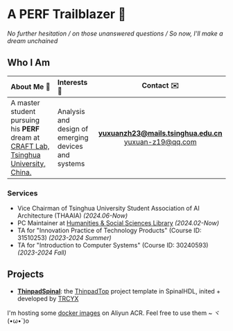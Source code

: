 # A PERF Trailblazer :rocket:

_No further hesitation / on those unanswered questions / So now, I'll make a dream unchained_

## Who I Am

|About Me :beginner:|Interests :microscope:|Contact :envelope:|
|:-|:-|:-:|
|A master student pursuing his **PERF** dream at [CRAFT Lab, Tsinghua University, China.](https://craft.cs.tsinghua.edu.cn/) | Analysis and design of emerging devices and systems |**[yuxuanzh23@mails.tsinghua.edu.cn](mailto:yuxuanzh23@mails.tsinghua.edu.cn)** </br> [yuxuan-z19@qq.com](mailto:yuxuan-z19@qq.com)|

### Services

- Vice Chairman of Tsinghua University Student Association of AI Architecture (THAAIA) _(2024.06-Now)_
- PC Maintainer at [Humanities & Social Sciences Library](https://lib.tsinghua.edu.cn/hs/) _(2024.02-Now)_
- TA for "Innovation Practice of Technology Products" (Course ID: 31510253) _(2023-2024 Summer)_
- TA for "Introduction to Computer Systems" (Course ID: 30240593) _(2023-2024 Fall)_

## Projects

- **[ThinpadSpinal](https://github.com/thu-cs-lab/ThinpadSpinal)**: the [ThinpadTop](https://github.com/thu-cs-lab/thinpad_top) project template in SpinalHDL, inited + developed by [TRCYX](https://github.com/TRCYX)
 
I'm hosting some [docker images](https://gist.github.com/yuxuan-z19/4bb89611e727044912b80b90c0f70e64) on Aliyun ACR. Feel free to use them ~ ヾ(•ω•`)o
